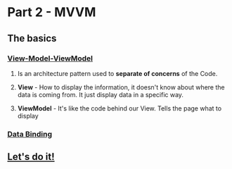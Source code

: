 # Part 2 - MVVM

## The basics

### [View-Model-ViewModel](https://youtu.be/DuNLR_NJv8U?t=3454)
   
1. Is an architecture pattern used to **separate of concerns** of the Code.
   
2. **View** -  How to display the information, it doesn't know about where the data is coming from. It just display data in a specific way.
   
3. **ViewModel** - It's like the code behind our View. Tells the page what to display

### [Data Binding](https://youtu.be/DuNLR_NJv8U?t=3632)

## [Let's do it!](https://youtu.be/DuNLR_NJv8U?t=4139)